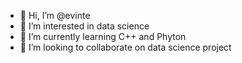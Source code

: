 - 👋 Hi, I’m @evinte
- 👀 I’m interested in data science
- 🌱 I’m currently learning C++ and Phyton
- 💞️ I’m looking to collaborate on data science project

<!---
evinte/evinte is a ✨ special ✨ repository because its `README.md` (this file) appears on your GitHub profile.
You can click the Preview link to take a look at your changes.
--->
